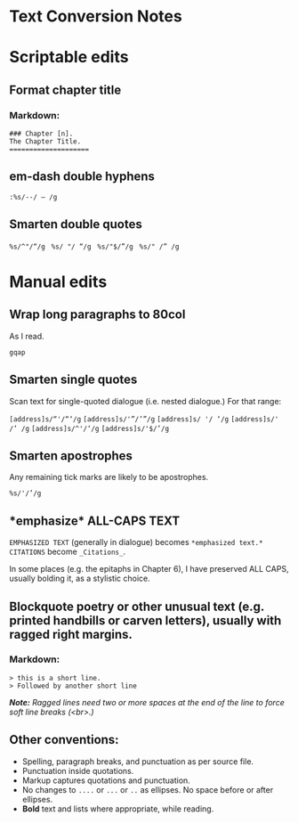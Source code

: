 Text Conversion Notes
=====================

# Scriptable edits

## Format chapter title

### Markdown:

`### Chapter [n].`   
`The Chapter Title.`   
`====================`   

## em-dash double hyphens
`:%s/--/ — /g`

## Smarten double quotes
`%s/^"/“/g `
`%s/ "/ “/g `
`%s/"$/”/g `
`%s/" /” /g `


# Manual edits

## Wrap long paragraphs to 80col

As I read.

`gqap`

## Smarten single quotes

Scan text for single-quoted dialogue (i.e. nested dialogue.) For that range:

`[address]s/“'/“‘/g`
`[address]s/'”/’”/g`
`[address]s/ '/ ‘/g`
`[address]s/' /’ /g`
`[address]s/^'/‘/g`
`[address]s/'$/’/g`

## Smarten apostrophes

Any remaining tick marks are likely to be apostrophes.

`%s/'/’/g`

## \*emphasize\* ALL-CAPS TEXT

`EMPHASIZED TEXT` (generally in dialogue) becomes `*emphasized text.*` `CITATIONS` become `_Citations_`.

In some places (e.g. the epitaphs in Chapter 6), I have preserved ALL CAPS, usually bolding it, as a stylistic choice.

## Blockquote poetry or other unusual text (e.g. printed handbills or carven letters), usually with ragged right margins.

### Markdown:

`> this is a short line.    `    
`> Followed by another short line    `    

*__Note:__ Ragged lines need two or more spaces at the end of the line to force soft line breaks (\<br\>.)*

## Other conventions:

* Spelling, paragraph breaks, and punctuation as per source file.
* Punctuation inside quotations.
* Markup captures quotations and punctuation.
* No changes to `....` or `...` or `..` as ellipses. No space before or after ellipses.
* __Bold__ text  and lists where appropriate, while reading. 


